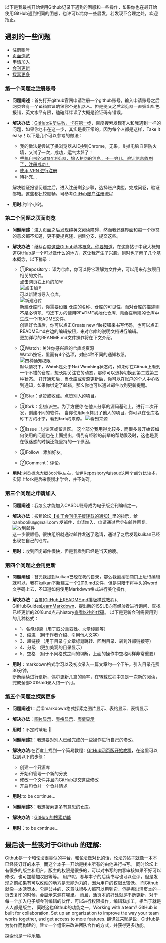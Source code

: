 以下是我最初开始使用Github记录下遇到的困惑和一些操作，如果你也在最开始使用GitHub遇到相同的困惑，也许可以给你一些启发，若发现不合理之处，欢迎指正。 

## 遇到的一些问题
* [注册账号](#第一个问题之注册账号)
* [页面浏览](#第二个问题之页面浏览)
* [申请加入](#第三个问题之申请加入)
* [会刊更新](#第四个问题之会刊更新)
* [探索更多](#第五个问题之探索更多)

### 第一个问题之注册账号

*  **问题阐述**：首先打开github官网申请注册一个github账号，输入申请账号之后网页会有一个邮箱验证确保你不是机器人。但是提交之后浏览器一直弹出红色报错，英文水平有限，磕磕绊绊读了大概是验证码有错误。

*  **解决办法**：[GitHub注册失败，卡在第一步](https://www.cnblogs.com/lgx211/p/10113028.html)，百度搜索发现有人和我遇到一样的问题，如果你也卡在这一步，其实是很正常的，因为每个人都是这样，Take it easy！以下是几个可以参考的做法：

   *  我的做法是尝试了换浏览器从IE换到Chrome，无果。关掉电脑自带防火墙，又试了一次，成功，运气太好了！
   *  [手机自带的Safari浏览器，填入相同的信息，不一会儿，验证信息收到了，注册成功！](https://www.cnblogs.com/lgx211/p/10113028.html)
   *  [使用 VPN 进行注册](https://blog.csdn.net/weixin_42423311/article/details/84503654)
   *  待补充...

   解决验证报错问题之后，进入注册剩余步骤，选择账户类型，完成问卷，验证邮箱。这些都比较顺畅。可参考[GitHub账户注册流程](https://blog.csdn.net/weixin_42423311/article/details/84503654)

*  **用时**:约1个小时。


### 第二个问题之页面浏览

*  **问题阐述**：进入页面之后发现纯英文阅读障碍，然而我还连界面和每一个标签的意义都不知道，更不要提克隆、创建分支、提交这些。

*  **解决办法**：继续百度[这些Github基本概念，你要知道](https://sspai.com/post/58120)，在这篇帖子中我大概知道GitHub是一个可以做什么的地方，这让我产生了兴趣，同时也了解了几个基本概念，以下摘录：
   *  ①Repository：译为仓库，你可以将它理解为文件夹，可以用来存放项目相关的文件。<br> 
      点击网页右上角的加号<br>![点击加号](https://github.com/yangxcasdu/2019.md/blob/master/Images/Newrepository.png)<br>
      可以新建或导入仓库。<br> 
      ![新建仓库](https://github.com/yangxcasdu/2019.md/blob/master/Images/createanddescription.jpg)<br>
      新建仓库时，你需要设置 仓库的名称、仓库的可见性，而对仓库的描述则不是必填项。勾选下方的使用README初始化仓库，则会在新建的仓库中生成一个README文件。 <br>
      创建好仓库后，你可以点击Create new file按钮来书写代码，也可以点击README.md右边的编辑按钮，来对仓库的说明文档进行编辑。<br>
      更加详尽的REANME.md文件操作将在下文介绍。<br>
   
   *  ②Watch : 关注你感兴趣的仓库或资源<br>
      Watch按钮，里面有4个选项，对应4种不同的通知权限。<br>
      ![四种通知权限](https://github.com/yangxcasdu/2019.md/blob/master/Images/watch4.png)<br>
      默认情况下，Watch是处于Not Watching状态的，如果你在Github上看到一个不错的仓库，想长期关注它的动态，那你可以选择切换到第二或第三种状态。 打开通知后，当仓库或资源更新后，你可以在账户的个人中心收到通知，如果你绑定了邮箱，那么你也可以通过邮件收到更新提醒。
   *  ③Star：点赞或收藏。点赞别人的项目。
   
   *  ④fork：复刻/派生。为了方便你 在他人分享的源码基础上，进行二次开发，创建不同的软件。 当你使用fork拷贝了他人的项目，你可以在仓库名称下方的小字，看到fork的来源。
   ![看到来源](https://github.com/yangxcasdu/2019.md/blob/master/Images/fork.png)<br>
   *  ⑤Issue：讨论区或留言区。 这个部分我用得比较多，而很多最开始该如何使用的问题也在上面提出，得到有经验的前辈的帮助很及时，这也是我在很迷惑的时候还能坚持的一个原因。
   *  ⑥Follow：添加好友。
   *  ⑦Comment：评论。

*  **用时**:浏览概念大概3o分钟左右，使用Repository和Issue这两个部分比较多，实际上fork是后来慢慢才学会，并不妨碍。

### 第三个问题之申请加入

*  **问题阐述**：我怎么才能加入CASDU账号成为电子版会刊编辑之一。
*  **解决办法**：按照论坛[【关于会刊电子版转载的通知】](http://bbs.casdu.cn/forum.php?mod=viewthread&tid=11669&extra=page%3D1)里的指示，给 banbooliu@gmail.com 发邮件，申请加入，申请通过后会有邮件回复。<br>
   ![收到邮件](https://github.com/yangxcasdu/2019.md/blob/master/Images/youjian.png)<br>
   这一步很顺畅，很快组织就通过邮件发送了邀请，通过了之后发现kuikan已经出现在自己的仓库。

*  **用时**：收到回复邮件很快，但是我看到已经是当天傍晚。

### 第四个问题之会刊更新

*  **问题阐述**：首先我提到kuikan已经在我的目录，那么我直接在网页上进行编辑就可以，我在kuikan下新建立一个2019.md文件，但是只限于将手头的word文字码上去，不知道如何使用Markdown格式进行美化操作。
*  **解决办法**：[百度(GitHub上README.md排版样式教程)](https://blog.csdn.net/weixin_39923425/article/details/79584378)、GitHubGuides[LearnMarkdown](https://guides.github.com/features/mastering-markdown/)、提出新的ISSUE向有经验者进行询问、查找已经更新的2018.md点击history[查看以往的代码](https://github.com/casdu/huikan/commit/c2ef5b1248072c59ef5848928fdb8421073875f3#diff-482416b57c0af3e14b6c5c55da5373cb)。
   以下是更新会刊需要用到的几种格式：
   
   * 1、各级标题（用于区分重要性、文章标题等）
   * 2、缩进    （用于作者介绍、引用他人文字）  
   * 3、超链接  （用于目录与文章标题跳转、回到目录、转到外部链接等）
   * 4、分级    （更加美观的目录显示）
   * 5、空格    （用于不同格式之间的切断，上面的操作中空格同样非常重要）

*  **用时**：markdown格式学习以及初次录入一篇文章约一个下午。引入目录花费30分钟。  
          断断续续进行更新，偶尔更新几篇的频率，在转载过程中又是一次新的阅读，完成全部2019.md录入约一个月。

###  第五个问题之探索更多

*   **问题阐述1**：后续markdown格式探索之图片显示、表格显示、表情显示
*   **解决办法**：[图片显示](https://blog.csdn.net/itmyhome1990/article/details/48765703?depth_1-utm_source=distribute.pc_relevant.none-task&utm_source=distribute.pc_relevant.none-task)、[表格显示](https://blog.csdn.net/tuxingchen6/article/details/55222951#comments)、[表情显示](https://github.com/ikatyang/emoji-cheat-sheet/blob/master/README.md#smileys--emotion)
*   **用时**：不定时瞅瞅 :rofl:

*  **问题阐述2**：我想要对别人已经完成的一些操作进行自己的修改。
*  **解决办法**:在百度上找到一个简易教程：[GitHub网页版开始教程](https://blog.csdn.net/wait_for_taht_day5/article/details/79587844)，在这里可以找到以下的步骤：
   * 创建一个开源库
   * 开始和管理一个新的分支
   * 修改一个文件并且向GitHub提交这些修改
   * 开启和合并一个合并请求
*   **用时**:to be continue...

*   **问题阐述3**：我想搜索更多有意思的仓库。
*   **解决办法**：[GitHub 的搜索功能](https://blog.csdn.net/csdnnews/article/details/86570635)
*   **用时**：to be continue...

## 最后谈一些我对于Github 的理解:

Github是一个和论坛很类似的平台，和论坛做对比的话，论坛的帖子就像一本本已经装订好的本子，而这个本子一开始是楼主所有的由他进行书写。
同时论坛上有很多的版主和用户，版主的权限是很多的，可以对书写的内容审核如果不好可以修改，也可加精加权限等等。
用户呢，参与本子的后续书写也可以点评，但是发现之前如果有可以改动的地方是无能为力的，因为用户的权限比较低。
而Github就像一本活页本，它是公共的，这意味很多人都可以用到它，但是挪出活页本的一页去复印的时候，会显示来源在哪里。
而且，活页本的好处就是不断更新，对于每一个加入电子版会刊编辑的伙伴，可以进行权限操作，编辑和加工，相当于就是人人都是版主，
同时这也Github的功能之一，Working with a team? GitHub is built for collaboration. Set up an organization to improve the way your team works together, and get access to more features. 翻译过来就是说，GitHub是为协作而构建的。建立一个组织来改进团队合作的方式，并获得更多功能。

探索也是一种乐趣。
